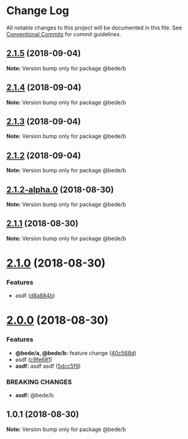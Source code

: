 # Change Log

All notable changes to this project will be documented in this file.
See [Conventional Commits](https://conventionalcommits.org) for commit guidelines.

<a name="2.1.5"></a>
## [2.1.5](https://github.com/CamBurris/lerna-test/compare/@bede/b@2.1.4...@bede/b@2.1.5) (2018-09-04)

**Note:** Version bump only for package @bede/b





<a name="2.1.4"></a>
## [2.1.4](https://github.com/CamBurris/lerna-test/compare/@bede/b@2.1.3...@bede/b@2.1.4) (2018-09-04)

**Note:** Version bump only for package @bede/b





<a name="2.1.3"></a>
## [2.1.3](https://github.com/CamBurris/lerna-test/compare/@bede/b@2.1.2...@bede/b@2.1.3) (2018-09-04)

**Note:** Version bump only for package @bede/b





<a name="2.1.2"></a>
## [2.1.2](https://github.com/CamBurris/lerna-test/compare/@bede/b@2.1.2-alpha.0...@bede/b@2.1.2) (2018-09-04)

**Note:** Version bump only for package @bede/b





<a name="2.1.2-alpha.0"></a>
## [2.1.2-alpha.0](https://github.com/CamBurris/lerna-test/compare/@bede/b@2.1.1...@bede/b@2.1.2-alpha.0) (2018-08-30)

**Note:** Version bump only for package @bede/b





<a name="2.1.1"></a>
## [2.1.1](https://github.com/CamBurris/lerna-test/compare/@bede/b@2.1.1-alpha.0...@bede/b@2.1.1) (2018-08-30)

**Note:** Version bump only for package @bede/b





<a name="2.1.0"></a>
# [2.1.0](https://github.com/CamBurris/lerna-test/compare/@bede/b@2.0.0...@bede/b@2.1.0) (2018-08-30)


### Features

* asdf ([d8a884b](https://github.com/CamBurris/lerna-test/commit/d8a884b))





<a name="2.0.0"></a>
# [2.0.0](https://github.com/CamBurris/lerna-test/compare/@bede/b@1.0.1...@bede/b@2.0.0) (2018-08-30)


### Features

* **@bede/a, @bede/b:** feature change ([40c568d](https://github.com/CamBurris/lerna-test/commit/40c568d))
* asdf ([c9fe691](https://github.com/CamBurris/lerna-test/commit/c9fe691))
* **asdf:** asdf asdf ([5dcc5f9](https://github.com/CamBurris/lerna-test/commit/5dcc5f9))


### BREAKING CHANGES

* **asdf:** @bede/b





<a name="1.0.1"></a>
## 1.0.1 (2018-08-30)

**Note:** Version bump only for package @bede/b

